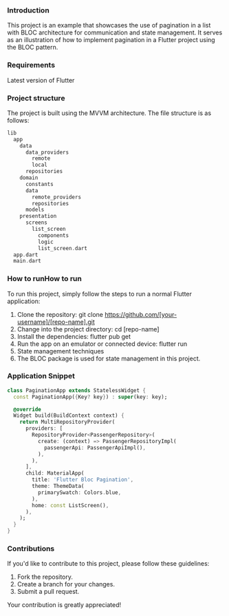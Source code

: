 ### Introduction
This project is an example that showcases the use of pagination in a list with BLOC architecture for communication and state management. It serves as an illustration of how to implement pagination in a Flutter project using the BLOC pattern.

### Requirements
Latest version of Flutter

### Project structure
The project is built using the MVVM architecture. The file structure is as follows:

```dart
lib
  app
    data
      data_providers
        remote
        local
      repositories
    domain
      constants
      data
        remote_providers
        repositories
      models
    presentation
      screens
        list_screen
          components
          logic
          list_screen.dart
  app.dart
  main.dart
```

### How to runHow to run
To run this project, simply follow the steps to run a normal Flutter application:

1. Clone the repository: git clone https://github.com/[your-username]/[repo-name].git
2. Change into the project directory: cd [repo-name]
3. Install the dependencies: flutter pub get
4. Run the app on an emulator or connected device: flutter run
5. State management techniques
6. The BLOC package is used for state management in this project.

### Application Snippet
```dart
class PaginationApp extends StatelessWidget {
  const PaginationApp({Key? key}) : super(key: key);

  @override
  Widget build(BuildContext context) {
    return MultiRepositoryProvider(
      providers: [
        RepositoryProvider<PassengerRepository>(
          create: (context) => PassengerRepositoryImpl(
            passengerApi: PassengerApiImpl(),
          ),
        ),
      ],
      child: MaterialApp(
        title: 'Flutter Bloc Pagination',
        theme: ThemeData(
          primarySwatch: Colors.blue,
        ),
        home: const ListScreen(),
      ),
    );
  }
}
```

### Contributions
If you'd like to contribute to this project, please follow these guidelines:

1. Fork the repository.
2. Create a branch for your changes.
3. Submit a pull request.

Your contribution is greatly appreciated!
